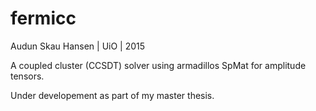# fermicc

Audun Skau Hansen | UiO | 2015

A coupled cluster (CCSDT) solver using armadillos SpMat for amplitude tensors.

Under developement as part of my master thesis.
